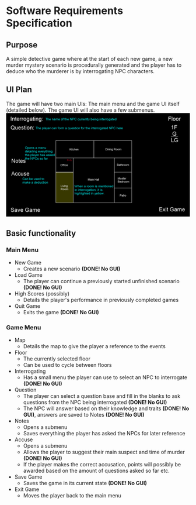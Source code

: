 # Software Requirements Specification
## Purpose
A simple detective game where at the start of each new game, a new murder mystery scenario is procedurally generated and the player has to deduce who the murderer is by interrogating NPC characters.
## UI Plan
The game will have two main UIs: The main menu and the game UI itself (detailed below). The game UI will also have a few submenus.
<img src="https://github.com/Veloxization/ot-harjoitustyo/blob/master/documentation/images/gameUI.png">
## Basic functionality
### Main Menu
* New Game
  * Creates a new scenario **(DONE! No GUI)**
* Load Game
  * The player can continue a previously started unfinished scenario **(DONE! No GUI)**
* High Scores (possibly)
  * Details the player's performance in previously completed games
* Quit Game
  * Exits the game **(DONE! No GUI)**
### Game Menu
* Map
  * Details the map to give the player a reference to the events
* Floor
  * The currently selected floor
  * Can be used to cycle between floors
* Interrogating
  * Has a small menu the player can use to select an NPC to interrogate **(DONE! No GUI)**
* Question
  * The player can select a question base and fill in the blanks to ask questions from the NPC being interrogated **(DONE! No GUI)**
  * The NPC will answer based on their knowledge and traits **(DONE! No GUI)**, answers are saved to Notes **(DONE! No GUI)**
* Notes
  * Opens a submenu
  * Saves everything the player has asked the NPCs for later reference
* Accuse
  * Opens a submenu
  * Allows the player to suggest their main suspect and time of murder **(DONE! No GUI)**
  * If the player makes the correct accusation, points will possibly be awarded based on the amount of questions asked so far etc.
* Save Game
  * Saves the game in its current state **(DONE! No GUI)**
* Exit Game
  * Moves the player back to the main menu
